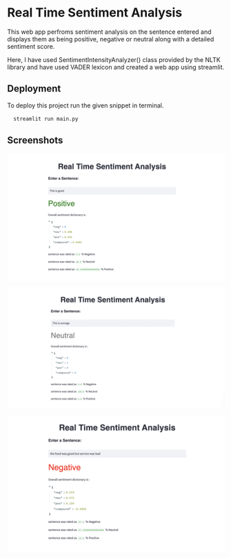 
# Real Time Sentiment Analysis

This web app perfroms sentiment analysis on the sentence entered and displays them as being positive, negative or neutral along with a detailed sentiment score.

Here, I have used SentimentIntensityAnalyzer() class provided by the NLTK library and have used VADER lexicon and created a web app using streamlit.




## Deployment

To deploy this project run the given snippet in terminal.

```bash
  streamlit run main.py
```


## Screenshots

![App Screenshot](https://github.com/DirectorOfUnskillful/Real-Time-Sentiment-Analysis/blob/main/screenshot/Screenshot%202023-02-12%20at%202.25.37%20AM.png?raw=true)

![App Screenshot](https://github.com/DirectorOfUnskillful/Real-Time-Sentiment-Analysis/blob/main/screenshot/Screenshot%202023-02-12%20at%202.28.16%20AM.png?raw=true)

![App Screenshot](https://github.com/DirectorOfUnskillful/Real-Time-Sentiment-Analysis/blob/main/screenshot/Screenshot%202023-02-12%20at%202.37.54%20AM.png?raw=true)

